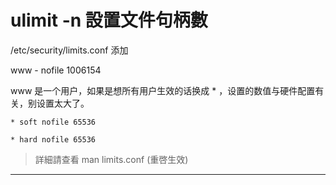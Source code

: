 # ulimit -n 設置文件句柄數
/etc/security/limits.conf 添加

www - nofile 1006154

www 是一个用户，如果是想所有用户生效的话换成 * ，设置的数值与硬件配置有关，别设置太大了。

    * soft nofile 65536

    * hard nofile 65536

> 詳細請查看 man limits.conf (重啓生效)

-----
